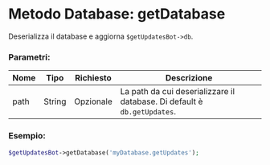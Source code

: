 # Metodo Database: getDatabase

Deserializza il database e aggiorna `$getUpdatesBot->db`.

### Parametri:

| Nome | Tipo | Richiesto | Descrizione |
|------|------|-----------|-------------|
|path|String|Opzionale|La path da cui deserializzare il database. Di default è `db.getUpdates`.|

### Esempio:

```php
$getUpdatesBot->getDatabase('myDatabase.getUpdates');
```
